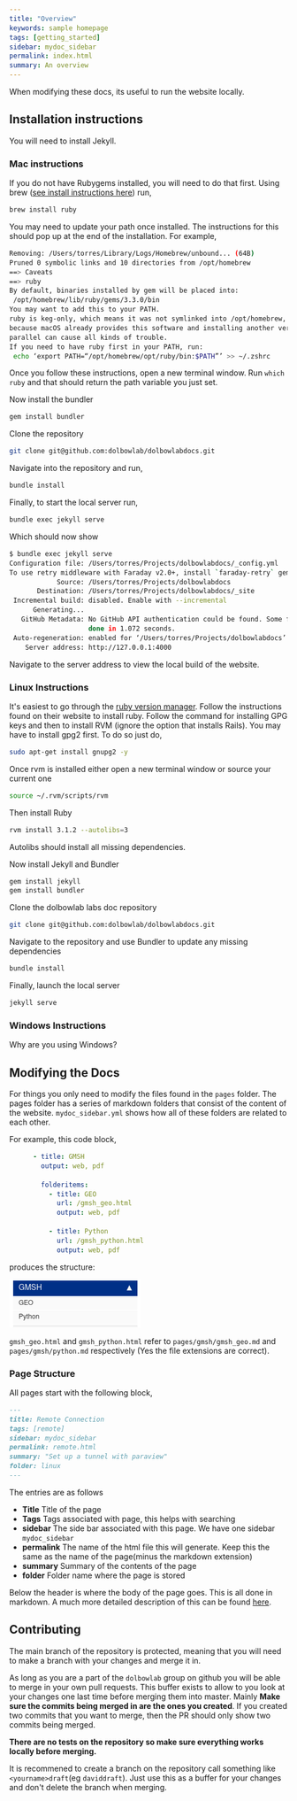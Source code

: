 ```yaml
---
title: "Overview"
keywords: sample homepage
tags: [getting_started]
sidebar: mydoc_sidebar
permalink: index.html
summary: An overview
---
```


When modifying these docs, its useful to run the website locally.

## Installation instructions

You will need to install Jekyll.

### Mac instructions

If you do not have Rubygems installed, you will need to do that first.
Using brew ([see install instructions here](https://brew.sh/)) run,

```bash
brew install ruby
```

You may need to update your path once installed. The instructions for this should pop up at the end of the installation. For example,

```bash
Removing: /Users/torres/Library/Logs/Homebrew/unbound... (64B)
Pruned 0 symbolic links and 10 directories from /opt/homebrew
==> Caveats
==> ruby
By default, binaries installed by gem will be placed into:
 /opt/homebrew/lib/ruby/gems/3.3.0/bin
You may want to add this to your PATH.
ruby is keg-only, which means it was not symlinked into /opt/homebrew,
because macOS already provides this software and installing another version in
parallel can cause all kinds of trouble.
If you need to have ruby first in your PATH, run:
 echo ‘export PATH=“/opt/homebrew/opt/ruby/bin:$PATH”’ >> ~/.zshrc
```

Once you follow these instructions, open a new terminal window. Run `which ruby` and that should return the path variable you just set.

Now install the bundler

```bash
gem install bundler
```

Clone the repository

```bash
git clone git@github.com:dolbowlab/dolbowlabdocs.git
```

Navigate into the repository and run,

```bash
bundle install
```

Finally, to start the local server run,

```bash
bundle exec jekyll serve
```

Which should now show

```bash
$ bundle exec jekyll serve
Configuration file: /Users/torres/Projects/dolbowlabdocs/_config.yml
To use retry middleware with Faraday v2.0+, install `faraday-retry` gem
            Source: /Users/torres/Projects/dolbowlabdocs
       Destination: /Users/torres/Projects/dolbowlabdocs/_site
 Incremental build: disabled. Enable with --incremental
      Generating...
   GitHub Metadata: No GitHub API authentication could be found. Some fields may be missing or have incorrect data.
                    done in 1.072 seconds.
 Auto-regeneration: enabled for ‘/Users/torres/Projects/dolbowlabdocs’
    Server address: http://127.0.0.1:4000
```

Navigate to the server address to view the local build of the website.

### Linux Instructions

It's easiest to go through the [ruby version manager](https://rvm.io/). Follow the instructions found on their website to install ruby. Follow the command for installing GPG keys and then to install RVM (ignore the option that installs Rails). You may have to install gpg2 first. To do so just do,

```bash
sudo apt-get install gnupg2 -y
```

Once rvm is installed either open a new terminal window or source your current one

```bash
source ~/.rvm/scripts/rvm 
```

Then install Ruby

```bash
rvm install 3.1.2 --autolibs=3
```

Autolibs should install all missing dependencies. 

Now install Jekyll and Bundler

```bash
gem install jekyll
gem install bundler
```

Clone the dolbowlab labs doc repository

```bash
git clone git@github.com:dolbowlab/dolbowlabdocs.git
```

Navigate to the repository and use Bundler to update any missing dependencies

```bash
bundle install
```

Finally, launch the local server

```bash
jekyll serve
```






### Windows Instructions

Why are you using Windows?

## Modifying the Docs

For things you only need to modify the files found in the `pages` folder. The pages folder has a series of markdown folders that consist of the content of the website. `mydoc_sidebar.yml` shows how all of these folders are related to each other.

For example, this code block,
```yml
      - title: GMSH
        output: web, pdf

        folderitems:
          - title: GEO
            url: /gmsh_geo.html
            output: web, pdf

          - title: Python
            url: /gmsh_python.html
            output: web, pdf
```

produces the structure: 

![structure](images/index/structure.png)

`gmsh_geo.html` and `gmsh_python.html` refer to `pages/gmsh/gmsh_geo.md` and `pages/gmsh/python.md` respectively (Yes the file extensions are correct).

### Page Structure

All pages start with the following block,

```md
---
title: Remote Connection
tags: [remote]
sidebar: mydoc_sidebar
permalink: remote.html
summary: "Set up a tunnel with paraview"
folder: linux
---

```

The entries are as follows

- **Title** Title of the page
- **Tags** Tags associated with page, this helps with searching
- **sidebar** The side bar associated with this page. We have one sidebar `mydoc_sidebar`
- **permalink** The name of the html file this will generate. Keep this the same as the name of the page(minus the markdown extension)
- **summary** Summary of the contents of the page
- **folder** Folder name where the page is stored

Below the header is where the body of the page goes. This is all done in markdown. A much more detailed description of this can be found [here](https://idratherbewriting.com/documentation-theme-jekyll/mydoc_pages.html).

## Contributing

The main branch of the repository is protected, meaning that you will need to make a branch with your changes and merge it in. 

As long as you are a part of the `dolbowlab` group on github you will be able to merge in your own pull requests. This buffer exists to allow to you look at your changes one last time before merging them into master. Mainly **Make sure the commits being merged in are the ones you created**. If you created two commits that you want to merge, then the PR should only show two commits being merged. 

**There are no tests on the repository so make sure everything works locally before merging.** 

It is recommened to create a branch on the repository call something like `<yourname>draft`(eg `daviddraft`). Just use this as a buffer for your changes and don't delete the branch when merging. 